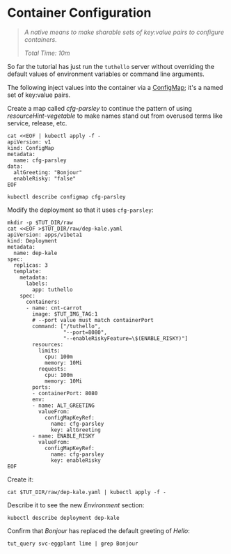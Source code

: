 # Container Configuration

[ConfigMap]: https://kubernetes.io/docs/tasks/configure-pod-container/configure-pod-configmap

> _A native means to make sharable sets of key:value
> pairs to configure containers._
>
> _Total Time: 10m_

So far the tutorial has just run the `tuthello` server
without overriding the default values of environment
variables or command line arguments.

The following inject values into the container via a
[ConfigMap]; it's a named set of key:value pairs.

Create a map called _cfg-parsley_ to continue the
pattern of using _resourceHint-vegetable_ to make names
stand out from overused terms like service, release, etc.

<!-- @applyConfigMap @test -->
```
cat <<EOF | kubectl apply -f -
apiVersion: v1
kind: ConfigMap
metadata:
  name: cfg-parsley
data:
  altGreeting: "Bonjour"
  enableRisky: "false"
EOF
```

<!-- @descConfigMap @test -->
```
kubectl describe configmap cfg-parsley
```

Modify the deployment so that it
uses `cfg-parsley`:

<!-- @writeDepWithMap @test -->
```
mkdir -p $TUT_DIR/raw
cat <<EOF >$TUT_DIR/raw/dep-kale.yaml
apiVersion: apps/v1beta1
kind: Deployment
metadata:
  name: dep-kale
spec:
  replicas: 3
  template:
    metadata:
      labels:
        app: tuthello
    spec:
      containers:
      - name: cnt-carrot
        image: $TUT_IMG_TAG:1
        # --port value must match containerPort
        command: ["/tuthello",
                  "--port=8080",
                  "--enableRiskyFeature=\$(ENABLE_RISKY)"]
        resources:
          limits:
            cpu: 100m
            memory: 10Mi
          requests:
            cpu: 100m
            memory: 10Mi
        ports:
        - containerPort: 8080
        env:
        - name: ALT_GREETING
          valueFrom:
            configMapKeyRef:
              name: cfg-parsley
              key: altGreeting
        - name: ENABLE_RISKY
          valueFrom:
            configMapKeyRef:
              name: cfg-parsley
              key: enableRisky
EOF
```

Create it:
<!-- @createDep @test -->
```
cat $TUT_DIR/raw/dep-kale.yaml | kubectl apply -f -
```

Describe it to see the new _Environment_ section:
<!-- @descDep @test -->
```
kubectl describe deployment dep-kale
```

Confirm that _Bonjour_ has replaced the default
greeting of _Hello_:

<!-- @curlService @test -->
```
tut_query svc-eggplant lime | grep Bonjour
```
